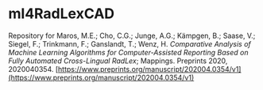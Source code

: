 # ml4RadLexCAD
Repository for Maros, M.E.; Cho, C.G.; Junge, A.G.; Kämpgen, B.; Saase, V.; Siegel, F.; Trinkmann, F.; Ganslandt, T.; Wenz, H. *Comparative Analysis of Machine Learning Algorithms for Computer-Assisted Reporting Based on Fully Automated Cross-Lingual RadLex*; Mappings. Preprints 2020, 2020040354. 
[https://www.preprints.org/manuscript/202004.0354/v1](https://www.preprints.org/manuscript/202004.0354/v1)
